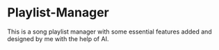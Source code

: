 # Playlist-Manager
This is a song playlist manager with some essential features added and designed by me with the help of AI. 
